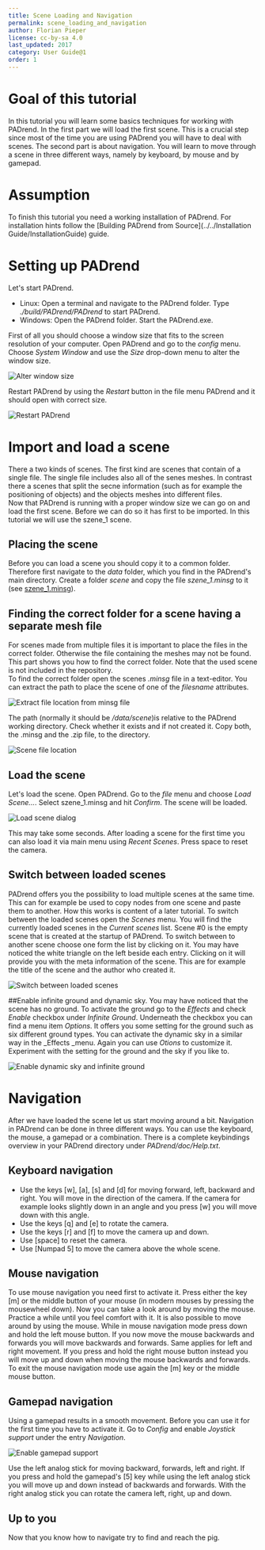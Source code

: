 ```yaml
---
title: Scene Loading and Navigation
permalink: scene_loading_and_navigation
author: Florian Pieper
license: cc-by-sa 4.0
last_updated: 2017
category: User Guide@1
order: 1
---
```

<!------------------------------------------------------------------------------------------------
This work is licensed under the Creative Commons Attribution-ShareAlike 4.0 International License.
 To view a copy of this license, visit http://creativecommons.org/licenses/by-sa/4.0/.
 Author: Florian Pieper (fpieper@mail.uni-paderborn.de)
 PADrend Version 1.0.0
------------------------------------------------------------------------------------------------->

# Goal of this tutorial
In this tutorial you will learn some basics techniques for working with PADrend.
In the first part we will load the first scene.
This is a crucial step since most of the time you are using PADrend you will have to deal with scenes.
The second part is about navigation.
You will learn to move through a scene in three different ways, namely by keyboard, by mouse and by gamepad.

# Assumption
To finish this tutorial you need a working installation of PADrend.
For installation hints follow the [Building PADrend from Source](../../Installation Guide/InstallationGuide) guide.

# Setting up PADrend
Let's start PADrend.

* Linux: Open a terminal and navigate to the PADrend folder.
  Type _./build/PADrend/PADrend_ to start PADrend.
* Windows: Open the PADrend folder.
  Start the PADrend.exe.

First of all you should choose a window size that fits to the screen resolution of your computer.
Open PADrend and go to the _config_ menu.
Choose _System Window_ and use the _Size_ drop-down menu to alter the window size.

![Alter window size](figures/alter_window_size.png)

Restart PADrend by using the _Restart_ button in the file menu PADrend and it should open with correct size.

![Restart PADrend](figures/restart.png)

# Import and load a scene
There a two kinds of scenes.
The first kind are scenes that contain of a single file.
The single file includes also all of the senes meshes.
In contrast there a scenes that split the secne information (such as for example the positioning of objects) and the objects meshes into different files.  
Now that PADrend is running with a proper window size we can go on and load the first scene.
Before we can do so it has first to be imported.
In this tutorial we will use the szene_1 scene.   

## Placing the scene
Before you can load a scene you should copy it to a common folder.
Therefore first navigate to the _data_ folder, which you find in the PADrend's main directory.
Create a folder _scene_ and copy the file _szene_1.minsg_ to it (see [szene_1.minsg](../models/szene_1.minsg)).

## Finding the correct folder for a scene having a separate mesh file
For scenes made from multiple files it is important to place the files in the correct folder.
Otherwise the file containing the meshes may not be found.
This part shows you how to find the correct folder.
Note that the used scene is not included in the repository.   
To find the correct folder open the scenes _.minsg_ file in a text-editor.
You can extract the path to place the scene of one of the _filesname_ attributes.

![Extract file location from minsg file](figures/editor_minsg_file.png)

The path (normally it should be _/data/scene_)is relative to the PADrend working directory.
Check whether it exists and if not created it.
Copy both, the .minsg and the .zip file, to the directory.

![Scene file location](figures/content_data_folder.png)

## Load the scene
Let's load the scene.
Open PADrend.
Go to the _file_ menu and choose _Load Scene..._.
Select szene_1.minsg and hit _Confirm_.
The scene will be loaded.

![Load scene dialog](figures/load_scene.png)

This may take some seconds.
After loading a scene for the first time you can also load it via main menu using _Recent Scenes_.
Press space to reset the camera.

## Switch between loaded scenes
PADrend offers you the possibility to load multiple scenes at the same time.
This can for example be used to copy nodes from one scene and paste them to another.
How this works is content of a later tutorial.
To switch between the loaded scenes open the _Scenes_ menu.
You will find the currently loaded scenes in the _Current scenes_ list.
Scene \#0 is the empty scene that is created at the startup of PADrend.
To switch between to another scene choose one form the list by clicking on it.
You may have noticed the white triangle on the left beside each entry.
Clicking on it will provide you with the meta information of the scene.
This are for example the title of the scene and the author who created it.

![Switch between loaded scenes](figures/currently_loaded_scenes.png)

##Enable infinite ground and dynamic sky.
You may have noticed that the scene has no ground.
To activate the ground go to the _Effects_ and check _Enable_ checkbox under _Infinite Ground_.
Underneath the checkbox you can find a menu item _Options_.
It offers you some setting for the ground such as six different ground types.
You can activate the dynamic sky in a similar way in the _Effects _menu.
Again you can use _Otions_ to customize it.
Experiment with the setting for the ground and the sky if you like to.

![Enable dynamic sky and infinite ground](figures/enable_sky_ground.png)

# Navigation
After we have loaded the scene let us start moving around a bit.
Navigation in PADrend can be done in three different ways.
You can use the keyboard, the mouse, a gamepad or a combination.
There is a complete keybindings overview in your PADrend directory under _PADrend/doc/Help.txt_.

## Keyboard navigation
* Use the keys [w], [a], [s] and [d] for moving forward, left, backward and right.
  You will move in the direction of the camera.
  If the camera for example looks slightly down in an angle and you press [w] you will move down with this angle.
* Use the keys [q] and [e] to rotate the camera.
* Use the keys [r] and [f] to move the camera up and down.
* Use [space] to reset the camera. 
* Use [Numpad 5] to move the camera above the whole scene.

## Mouse navigation
To use mouse navigation you need first to activate it.
Press either the key [m] or the middle button of your mouse (in modern mouses by pressing the mousewheel down).
Now you can take a look around by moving the mouse.
Practice a while until you feel comfort with it.
It is also possible to move around by using the mouse.
While in mouse navigation mode press down and hold the left mouse button.
If you now move the mouse backwards and forwards you will move backwards and forwards.
Same applies for left and right movement.
If you press and hold the right mouse button instead you will move up and down when moving the mouse backwards and forwards.
To exit the mouse navigation mode use again the [m] key or the middle mouse button.

## Gamepad navigation
Using a gamepad results in a smooth movement.
Before you can use it for the first time you have to activate it.
Go to _Config_ and enable _Joystick support_ under the entry _Navigation_.

![Enable gamepad support](figures/enable_gamepad.png)

Use the left analog stick for moving backward, forwards, left and right.
If you press and hold the gamepad's [5] key while using the left analog stick you will move up and down instead of backwards and forwards.
With the right analog stick you can rotate the camera left, right, up and down.

## Up to you
Now that you know how to navigate try to find and reach the pig.
